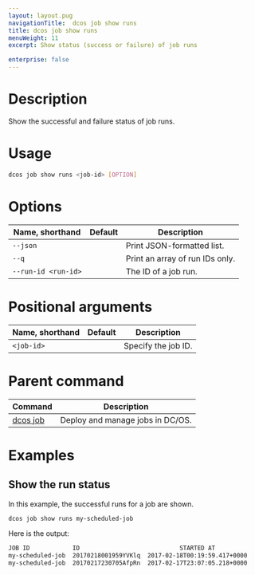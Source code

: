```yaml
---
layout: layout.pug
navigationTitle:  dcos job show runs
title: dcos job show runs
menuWeight: 11
excerpt: Show status (success or failure) of job runs

enterprise: false
---
```


<!-- This source repo for this topic is https://github.com/dcos/dcos-docs -->


# Description
Show the successful and failure status of job runs.

# Usage

```bash
dcos job show runs <job-id> [OPTION]
```

# Options

| Name, shorthand | Default | Description |
|---------|-------------|-------------|
| `--json`   |             |  Print JSON-formatted list. |
| `--q`   |             |  Print an array of run IDs only. |
| `--run-id <run-id>`   |             |  The ID of a job run. |

# Positional arguments

| Name, shorthand | Default | Description |
|---------|-------------|-------------|
| `<job-id>`   |             |  Specify the job ID. |

# Parent command

| Command | Description |
|---------|-------------|
| [dcos job](/1.11/cli/command-reference/dcos-job/) |  Deploy and manage jobs in DC/OS. |

# Examples

## Show the run status

In this example, the successful runs for a job are shown.

```bash
dcos job show runs my-scheduled-job
```

Here is the output:

```bash
JOB ID            ID                            STARTED AT           
my-scheduled-job  20170218001959YVKlq  2017-02-18T00:19:59.417+0000  
my-scheduled-job  20170217230705AfpRn  2017-02-17T23:07:05.218+0000
```

